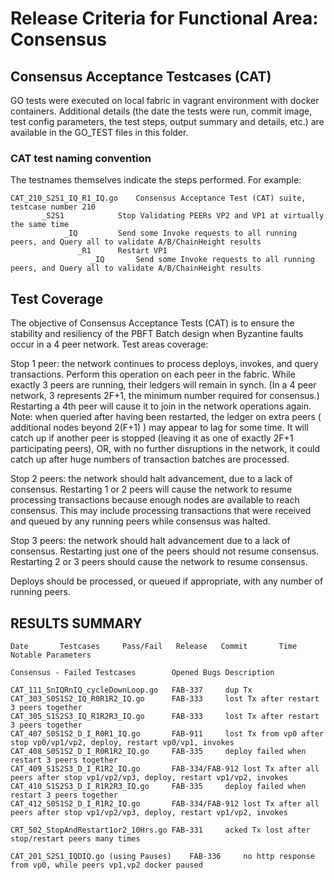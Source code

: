 
# Release Criteria for Functional Area: Consensus

## Consensus Acceptance Testcases (CAT)

GO tests were executed on local fabric in vagrant environment with docker containers.
Additional details (the date the tests were run, commit image, test config parameters, the test steps,
output summary and details, etc.) are available in the GO_TEST files in this folder.

### CAT test naming convention 

The testnames themselves indicate the steps performed. For example:

	CAT_210_S2S1_IQ_R1_IQ.go	Consensus Acceptance Test (CAT) suite, testcase number 210
	       _S2S1			Stop Validating PEERs VP2 and VP1 at virtually the same time
	            _IQ			Send some Invoke requests to all running peers, and Query all to validate A/B/ChainHeight results
	               _R1		Restart VP1
	                  _IQ		Send some Invoke requests to all running peers, and Query all to validate A/B/ChainHeight results

## Test Coverage

The objective of Consensus Acceptance Tests (CAT) is to ensure the stability and resiliency of the
PBFT Batch design when Byzantine faults occur in a 4 peer network.
Test areas coverage:

Stop 1 peer: the network continues to process deploys, invokes, and query transactions.
Perform this operation on each peer in the fabric.
While exactly 3 peers are running, their ledgers will remain in synch.
(In a 4 peer network, 3 represents 2F+1, the minimum number required for consensus.)
Restarting a 4th peer will cause it to join in the network operations again.
Note: when queried after having been restarted, the ledger on extra peers ( additional nodes beyond  2(F+1) )
may appear to lag for some time. It will catch up if another peer is stopped (leaving it as one of
exactly 2F+1 participating peers), OR, with no further disruptions in the network,
it could catch up after huge numbers of transaction batches are processed. 

Stop 2 peers: the network should halt advancement, due to a lack of consensus.
Restarting 1 or 2 peers will cause the network to resume processing transactions because
enough nodes are available to reach consensus. This may include processing transactions
that were received and queued by any running peers while consensus was halted. 

Stop 3 peers: the network should halt advancement due to a lack of consensus.
Restarting just one of the peers should not resume consensus.
Restarting 2 or 3 peers should cause the network to resume consensus. 

Deploys should be processed, or queued if appropriate, with any number of running peers.


## RESULTS SUMMARY

	Date       Testcases     Pass/Fail   Release   Commit       Time       Notable Parameters
	 
	Consensus - Failed Testcases		Opened Bugs	Description
	 
	CAT_111_SnIQRnIQ_cycleDownLoop.go	FAB-337		dup Tx 
	CAT_303_S0S1S2_IQ_R0R1R2_IQ.go		FAB-333		lost Tx after restart 3 peers together
	CAT_305_S1S2S3_IQ_R1R2R3_IQ.go		FAB-333		lost Tx after restart 3 peers together
	CAT_407_S0S1S2_D_I_R0R1_IQ.go		FAB-911		lost Tx from vp0 after stop vp0/vp1/vp2, deploy, restart vp0/vp1, invokes
	CAT_408_S0S1S2_D_I_R0R1R2_IQ.go		FAB-335		deploy failed when restart 3 peers together
	CAT_409_S1S2S3_D_I_R1R2_IQ.go		FAB-334/FAB-912	lost Tx after all peers after stop vp1/vp2/vp3, deploy, restart vp1/vp2, invokes
	CAT_410_S1S2S3_D_I_R1R2R3_IQ.go		FAB-335		deploy failed when restart 3 peers together
	CAT_412_S0S1S2_D_I_R1R2_IQ.go		FAB-334/FAB-912	lost Tx after all peers after stop vp1/vp2/vp3, deploy, restart vp1/vp2, invokes
	 
	CRT_502_StopAndRestart1or2_10Hrs.go	FAB-331		acked Tx lost after stop/restart peers many times
	 
	CAT_201_S2S1_IQDIQ.go (using Pauses)	FAB-336		no http response from vp0, while peers vp1,vp2 docker paused
	 
